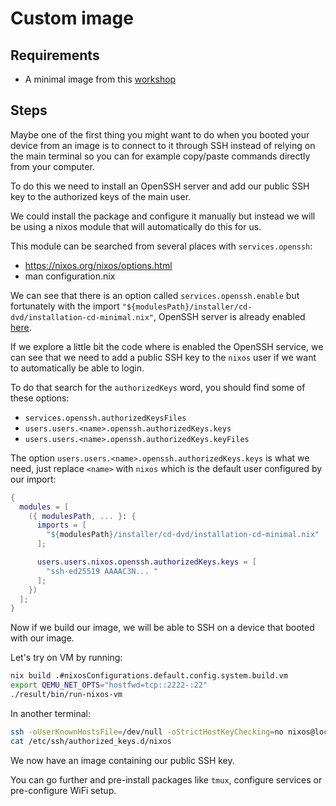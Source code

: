 # Custom image

## Requirements

- A minimal image from this [workshop](./01-minimal-image/ReadMe.md)

## Steps

Maybe one of the first thing you might want to do when you booted your device from an image is to connect to it through SSH instead of relying on the main terminal so you can for example copy/paste commands directly from your computer.

To do this we need to install an OpenSSH server and add our public SSH key to the authorized keys of the main user.

We could install the package and configure it manually but instead we will be using a nixos module that will automatically do this for us.

This module can be searched from several places with `services.openssh`:

- <https://nixos.org/nixos/options.html>
- man configuration.nix

We can see that there is an option called `services.openssh.enable` but fortunately with the import `"${modulesPath}/installer/cd-dvd/installation-cd-minimal.nix"`, OpenSSH server is already enabled [here](https://github.com/NixOS/nixpkgs/blob/nixos-22.11/nixos/modules/profiles/installation-device.nix#L71).

If we explore a little bit the code where is enabled the OpenSSH service, we can see that we need to add a public SSH key to the `nixos` user if we want to automatically be able to login.

To do that search for the `authorizedKeys` word, you should find some of these options:

- `services.openssh.authorizedKeysFiles`
- `users.users.<name>.openssh.authorizedKeys.keys`
- `users.users.<name>.openssh.authorizedKeys.keyFiles`

The option `users.users.<name>.openssh.authorizedKeys.keys` is what we need, just replace `<name>` with `nixos` which is the default user configured by our import:

```nix
{
  modules = [
    ({ modulesPath, ... }: {
      imports = [
        "${modulesPath}/installer/cd-dvd/installation-cd-minimal.nix"
      ];

      users.users.nixos.openssh.authorizedKeys.keys = [
        "ssh-ed25519 AAAAC3N... "
      ];
    })
  ];
}
```

Now if we build our image, we will be able to SSH on a device that booted with our image.

Let's try on VM by running:

```bash
nix build .#nixosConfigurations.default.config.system.build.vm
export QEMU_NET_OPTS="hostfwd=tcp::2222-:22"
./result/bin/run-nixos-vm
```

In another terminal:

```bash
ssh -oUserKnownHostsFile=/dev/null -oStrictHostKeyChecking=no nixos@localhost -p 2222
cat /etc/ssh/authorized_keys.d/nixos
```

We now have an image containing our public SSH key.

You can go further and pre-install packages like `tmux`, configure services or pre-configure WiFi setup.
